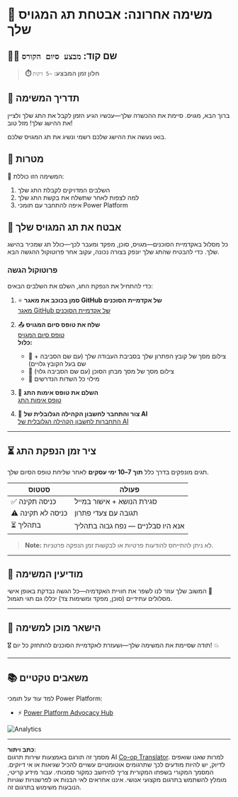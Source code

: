 <!--
CO_OP_TRANSLATOR_METADATA:
{
  "original_hash": "c309da91b8c84aad1ab6e8bbf25674df",
  "translation_date": "2025-10-17T06:06:33+00:00",
  "source_file": "docs/recruit/course-completion-badges-recruit/README.md",
  "language_code": "he"
}
-->
# 🚨 משימה אחרונה: אבטחת תג המגויס שלך

## 🕵️‍♂️ שם קוד: `מבצע סיום הקורס`

> **⏱️ חלון זמן המבצע:** `~5 דקות`  

## 🎯 תדריך המשימה

ברוך הבא, מגויס. סיימת את ההכשרה שלך—עכשיו הגיע הזמן לקבל את התג שלך ולציין את ההישג שלך! מזל טוב!  

בואו נעשה את ההישג שלכם רשמי ונשיג את תג המגויס שלכם.

## 🔎 מטרות

📖 המשימה הזו כוללת:

1. השלבים המדויקים לקבלת התג שלך
1. למה לצפות לאחר שתשלח את בקשת התג שלך
1. איפה להתחבר עם תומכי Power Platform

## 🏅 אבטח את תג המגויס שלך

כל מסלול באקדמיית הסוכנים—מגויס, סוכן, מפקד ומעבר לכך—כולל תג שמכיר בהישג שלך. כדי להבטיח שהתג שלך יונפק בצורה נכונה, עקוב אחר פרוטוקול ההגשה הבא.

### פרוטוקול הגשה

כדי להתחיל את הנפקת התג, השלם את השלבים הבאים:

1. ⭐ **סמן בכוכב את מאגר GitHub של אקדמיית הסוכנים**  
   [מאגר GitHub של אקדמיית הסוכנים](https://github.com/microsoft/agent-academy)

1. 📤 **שלח את טופס סיום המגויס**  
   [טופס סיום המגויס](https://aka.ms/agent-academy-recruit/badge)  
   **כלול:**
      * 📸 צילום מסך של קובץ הפתרון שלך בסביבת העבודה שלך (עם שם הסביבה + שם בעל הקובץ גלויים)
      * 📸 צילום מסך של מסך מבחן הסוכן (עם שם הסביבה גלוי)
      * 📝 מילוי כל השדות הנדרשים

1. 🧾 **השלם את טופס אימות התג**  
   [טופס אימות התג](https://aka.ms/agent-academy-recruit/form)

1. 🔐 **צור והתחבר לחשבון הקהילה הגלובלית של AI**  
   [התחברות לחשבון הקהילה הגלובלית של AI](https://globalai.community/auth/login)

---

## ⏳ ציר זמן הנפקת התג

תגים מונפקים בדרך כלל **תוך 7–10 ימי עסקים** לאחר שליחת טופס הסיום שלך.

| סטטוס           | פעולה                                    |
|------------------|-------------------------------------------|
| ✅ כניסה תקינה   | סגירת הנושא + אישור במייל                |
| ⚠️ כניסה לא תקינה | תגובה עם צעדי פתרון                      |
| ⏳ בתהליך        | אנא היו סבלניים — נפח גבוה בתהליך         |

> **Note:** לא ניתן להתייחס להודעות פרטיות או לבקשות זמן הנפקה פרטניות.

---

## 🧠 מודיעין המשימה

המשוב שלך עוזר לנו לשפר את חוויית האקדמיה—כל הגשה נבדקת באופן אישי 💖  
מסלולים עתידיים (סוכן, מפקד ומשימות צד) יכללו גם תגי תגמול.

---

## 📡 הישאר מוכן למשימה

🎖 תודה שסיימת את המשימה שלך—ושעזרת לאקדמיית הסוכנים להתחזק כל יום! 💥

---

## 📚 משאבים טקטיים

למד עוד על תומכי Power Platform:

* ⚡ [Power Platform Advocacy Hub](https://aka.ms/power-advocates)

<img src="https://m365-visitor-stats.azurewebsites.net/agent-academy/recruit/final-mission" alt="Analytics" />

---

**כתב ויתור**:  
מסמך זה תורגם באמצעות שירות תרגום AI [Co-op Translator](https://github.com/Azure/co-op-translator). למרות שאנו שואפים לדיוק, יש להיות מודעים לכך שתרגומים אוטומטיים עשויים להכיל שגיאות או אי דיוקים. המסמך המקורי בשפתו המקורית צריך להיחשב כמקור סמכותי. עבור מידע קריטי, מומלץ להשתמש בתרגום מקצועי אנושי. איננו אחראים לאי הבנות או לפרשנויות שגויות הנובעות משימוש בתרגום זה.